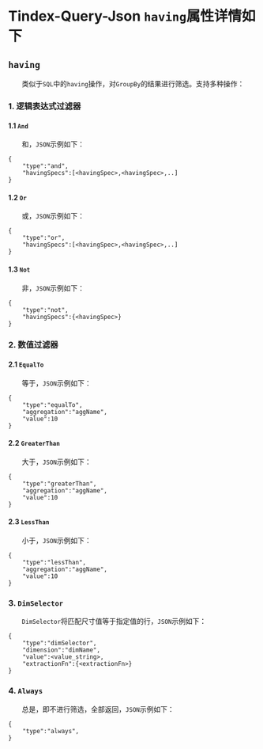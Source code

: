 # Tindex-Query-Json `having`属性详情如下

## `having`

&#160; &#160; &#160; &#160;类似于`SQL`中的`having`操作，对`GroupBy`的结果进行筛选。支持多种操作：  

### 1. 逻辑表达式过滤器
#### 1.1 `And`
&#160; &#160; &#160; &#160;和，`JSON`示例如下：
```
{
    "type":"and",
    "havingSpecs":[<havingSpec>,<havingSpec>,..]
}
```

#### 1.2 `Or`
&#160; &#160; &#160; &#160;或，`JSON`示例如下：
```
{
    "type":"or",
    "havingSpecs":[<havingSpec>,<havingSpec>,..]
}
```

#### 1.3 `Not`
&#160; &#160; &#160; &#160;非，`JSON`示例如下：
```
{
    "type":"not",
    "havingSpecs":{<havingSpec>}
}
```
### 2. 数值过滤器

#### 2.1 `EqualTo`
&#160; &#160; &#160; &#160;等于，`JSON`示例如下：
```
{
    "type":"equalTo",
    "aggregation":"aggName",
    "value":10
}
```

#### 2.2 `GreaterThan`
&#160; &#160; &#160; &#160;大于，`JSON`示例如下：
```
{
    "type":"greaterThan",
    "aggregation":"aggName",
    "value":10
}
```

#### 2.3 `LessThan`
&#160; &#160; &#160; &#160;小于，`JSON`示例如下：
```
{
    "type":"lessThan",
    "aggregation":"aggName",
    "value":10
}
```

### 3. `DimSelector`
&#160; &#160; &#160; &#160;`DimSelector`将匹配尺寸值等于指定值的行，`JSON`示例如下：
```
{
    "type":"dimSelector",
    "dimension":"dimName",
    "value":<value_string>,
    "extractionFn":{<extractionFn>}
}
```
### 4. `Always`
&#160; &#160; &#160; &#160;总是，即不进行筛选，全部返回，`JSON`示例如下：
```
{
    "type":"always",
}
```